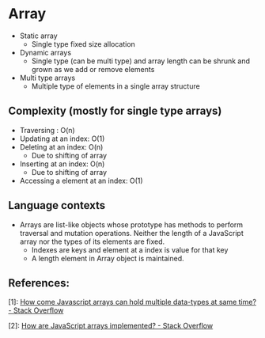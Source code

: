 # Array

- Static array
  - Single type fixed size allocation
- Dynamic arrays
  - Single type (can be multi type) and array length can be shrunk and grown as we add or remove elements 
- Multi type arrays
  - Multiple type of elements in a single array structure


## Complexity (mostly for single type arrays)

- Traversing : O(n)
- Updating at an index: O(1)
- Deleting at an index: O(n)
  - Due to shifting of array
- Inserting at an index: O(n) 
  - Due to shifting of array
- Accessing a element at an index: O(1)


## Language contexts

- Arrays are list-like objects whose prototype has methods to perform traversal and mutation operations. Neither the length of a JavaScript array nor the types of its elements are fixed.
  - Indexes are keys and element at a index is value for that key
  - A length element in Array object is maintained. 

## References:

[1]: [How come Javascript arrays can hold multiple data-types at same time? - Stack Overflow](https://stackoverflow.com/questions/39059473/how-come-javascript-arrays-can-hold-multiple-data-types-at-same-time)

[2]: [How are JavaScript arrays implemented? - Stack Overflow](https://stackoverflow.com/questions/365975/how-are-javascript-arrays-implemented)